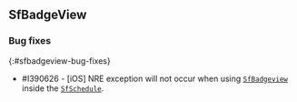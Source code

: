 ## SfBadgeView

### Bug fixes
{:#sfbadgeview-bug-fixes}

* \#I390626 - [iOS] NRE exception will not occur when using [`SfBadgeview`](https://help.syncfusion.com/cr/xamarin/Syncfusion.XForms.BadgeView.SfBadgeView.html) inside the [`SfSchedule`](https://help.syncfusion.com/cr/xamarin/Syncfusion.SfSchedule.XForms.html).